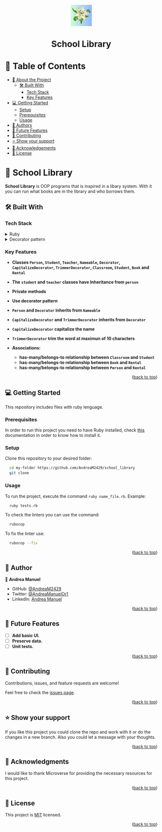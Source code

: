 <a name="readme-top"></a>
<div align="center">

  <img src=assets/logo.png width=70px>
  <h1><b>School Library</b></h1>

</div>

# 📗 Table of Contents

- [📖 About the Project](#about-project)
  - [🛠 Built With](#built-with)
    - [Tech Stack](#tech-stack)
    - [Key Features](#key-features)
- [💻 Getting Started](#getting-started)
  - [Setup](#setup)
  - [Prerequisites](#prerequisites)
  - [Usage](#usage)
- [👥 Authors](#authors)
- [🔭 Future Features](#future-features)
- [🤝 Contributing](#contributing)
- [⭐️ Show your support](#support)
- [🙏 Acknowledgements](#acknowledgements)
- [📝 License](#license)

# 📖 School Library <a name="about-project"></a>

**School Library** is OOP programs that is inspired in a libary system. With it you can run what books are in the library and who borrows them.

## 🛠 Built With <a name="built-with"></a>

### Tech Stack <a name="tech-stack"></a>

<details>
<summary>Ruby</summary>
  <ul>
    <li>
      <a href="https://www.ruby-lang.org/es/">Ruby</a>
    </li>
    <li>
      <a href="https://github.com/github/rubocop-github/blob/main/STYLEGUIDE.md">Ruby styles guide</a>
    </li>
    <li>
      <a href="https://github.com/microverseinc/linters-config/tree/master/ruby">Ruby linters (Rubocop)</a>
    </li>
  </ul>
</details>

<details>
<summary>Decorator pattern</summary>
  <ul>
    <li>
      <a href="https://refactoring.guru/design-patterns/decorator">What it is?</a>
    </li>
    <li>
      <a href="https://refactoring.guru/design-patterns/decorator/ruby/example#example-0">Decorator in Ruby</a>
    </li>
  </ul>
</details>


### Key Features <a name="key-features"></a>

- **Classes `Person`, `Student`, `Teacher`, `Nameable`, `Decorator`, `CapitalizeDecorator`, `TrimmerDecorator`, `Classroom`, `Student`, `Book` and `Rental`**

- **The `student` and `teacher` classes have Inheritance from `person`**

- **Private methods**

- **Use decorator pattern**

- **`Person` and `Decorator` inherits from `Nameable`**

- **`CapitalizeDecorator` and `TrimmerDecorator` inherits from `Decorator`**

- **`CapitalizeDecorator` capitalize the name**

- **`TrimmerDecorator` trim the word at maximun of 10 characters**

- **Associations:**
  - **has-many/belongs-to relationship between `Classroom` and `Student`**
  - **has-many/belongs-to relationship between `Book` and `Rental`**
  - **has-many/belongs-to relationship between `Person` and `Rental`**


<p align="right">(<a href="#readme-top">back to top</a>)</p>

## 💻 Getting Started <a name="getting-started"></a>

This repository includes files with ruby lenguage.

### Prerequisites

In order to run this project you need to have Ruby installed, check [this](https://www.ruby-lang.org/en/) documentation in order to know how to install it.

### Setup

Clone this repository to your desired folder:

```sh
  cd my-folder https://github.com/AndreaM2429/school_library
  git clone
```

### Usage

To run the project, execute the command `ruby name_file.rb`. Example:

```sh
  ruby tests.rb
```

To check the linters you can use the command:

```sh
  rubocop
```

To fix the linter use: 

```sh
  rubocop --fix
```

<p align="right">(<a href="#readme-top">back to top</a>)</p>

## 👥 Author <a name="authors"></a>

👤 **Andrea Manuel**

- GitHub: [@AndreaM2429](https://github.com/AndreaM2429)
- Twitter: [@AndreaManuelOr1](https://twitter.com/AndreaManuelOr1)
- LinkedIn: [Andrea Manuel](https://www.linkedin.com/in/andreamanuel24/)

<p align="right">(<a href="#readme-top">back to top</a>)</p>

## 🔭 Future Features <a name="future-features"></a>

- [ ] **Add basic UI.**
- [ ] **Preserve data.**
- [ ] **Unit tests.**

<p align="right">(<a href="#readme-top">back to top</a>)</p>

## 🤝 Contributing <a name="contributing"></a>

Contributions, issues, and feature requests are welcome!

Feel free to check the [issues page](../../issues/).

<p align="right">(<a href="#readme-top">back to top</a>)</p>

## ⭐️ Show your support <a name="support"></a>

If you like this project you could clone the repo and work with it or do the changes in a new branch. Also you could let a message with your thoughts.

<p align="right">(<a href="#readme-top">back to top</a>)</p>

## 🙏 Acknowledgments <a name="acknowledgements"></a>

I would like to thank Microverse for providing the necessary resources for this project.

<p align="right">(<a href="#readme-top">back to top</a>)</p>

## 📝 License <a name="license"></a>

This project is [MIT](./LICENSE) licensed.

<p align="right">(<a href="#readme-top">back to top</a>)</p>
